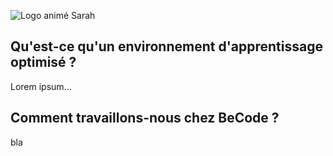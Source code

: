 ![Logo animé Sarah](url)

## Qu'est-ce qu'un environnement d'apprentissage optimisé ?

Lorem ipsum...

## Comment travaillons-nous chez BeCode ?

bla
